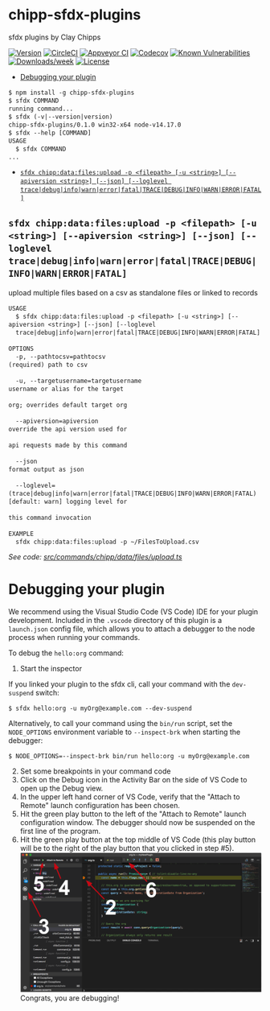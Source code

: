 chipp-sfdx-plugins
==================

sfdx plugins by Clay Chipps

[![Version](https://img.shields.io/npm/v/chipp-sfdx-plugins.svg)](https://npmjs.org/package/chipp-sfdx-plugins)
[![CircleCI](https://circleci.com/gh/ctchipps/chipp-sfdx-plugins/tree/master.svg?style=shield)](https://circleci.com/gh/ctchipps/chipp-sfdx-plugins/tree/master)
[![Appveyor CI](https://ci.appveyor.com/api/projects/status/github/ctchipps/chipp-sfdx-plugins?branch=master&svg=true)](https://ci.appveyor.com/project/heroku/chipp-sfdx-plugins/branch/master)
[![Codecov](https://codecov.io/gh/ctchipps/chipp-sfdx-plugins/branch/master/graph/badge.svg)](https://codecov.io/gh/ctchipps/chipp-sfdx-plugins)
[![Known Vulnerabilities](https://snyk.io/test/github/ctchipps/chipp-sfdx-plugins/badge.svg)](https://snyk.io/test/github/ctchipps/chipp-sfdx-plugins)
[![Downloads/week](https://img.shields.io/npm/dw/chipp-sfdx-plugins.svg)](https://npmjs.org/package/chipp-sfdx-plugins)
[![License](https://img.shields.io/npm/l/chipp-sfdx-plugins.svg)](https://github.com/ctchipps/chipp-sfdx-plugins/blob/master/package.json)

<!-- toc -->
* [Debugging your plugin](#debugging-your-plugin)
<!-- tocstop -->
<!-- install -->
<!-- usage -->
```sh-session
$ npm install -g chipp-sfdx-plugins
$ sfdx COMMAND
running command...
$ sfdx (-v|--version|version)
chipp-sfdx-plugins/0.1.0 win32-x64 node-v14.17.0
$ sfdx --help [COMMAND]
USAGE
  $ sfdx COMMAND
...
```
<!-- usagestop -->
<!-- commands -->
* [`sfdx chipp:data:files:upload -p <filepath> [-u <string>] [--apiversion <string>] [--json] [--loglevel trace|debug|info|warn|error|fatal|TRACE|DEBUG|INFO|WARN|ERROR|FATAL]`](#sfdx-chippdatafilesupload--p-filepath--u-string---apiversion-string---json---loglevel-tracedebuginfowarnerrorfataltracedebuginfowarnerrorfatal)

## `sfdx chipp:data:files:upload -p <filepath> [-u <string>] [--apiversion <string>] [--json] [--loglevel trace|debug|info|warn|error|fatal|TRACE|DEBUG|INFO|WARN|ERROR|FATAL]`

upload multiple files based on a csv as standalone files or linked to records

```
USAGE
  $ sfdx chipp:data:files:upload -p <filepath> [-u <string>] [--apiversion <string>] [--json] [--loglevel 
  trace|debug|info|warn|error|fatal|TRACE|DEBUG|INFO|WARN|ERROR|FATAL]

OPTIONS
  -p, --pathtocsv=pathtocsv                                                         (required) path to csv

  -u, --targetusername=targetusername                                               username or alias for the target
                                                                                    org; overrides default target org

  --apiversion=apiversion                                                           override the api version used for
                                                                                    api requests made by this command

  --json                                                                            format output as json

  --loglevel=(trace|debug|info|warn|error|fatal|TRACE|DEBUG|INFO|WARN|ERROR|FATAL)  [default: warn] logging level for
                                                                                    this command invocation

EXAMPLE
  sfdx chipp:data:files:upload -p ~/FilesToUpload.csv
```

_See code: [src/commands/chipp/data/files/upload.ts](https://github.com/ctchipps/chipp-sfdx-plugins/blob/v0.1.0/src/commands/chipp/data/files/upload.ts)_
<!-- commandsstop -->
<!-- debugging-your-plugin -->
# Debugging your plugin
We recommend using the Visual Studio Code (VS Code) IDE for your plugin development. Included in the `.vscode` directory of this plugin is a `launch.json` config file, which allows you to attach a debugger to the node process when running your commands.

To debug the `hello:org` command: 
1. Start the inspector
  
If you linked your plugin to the sfdx cli, call your command with the `dev-suspend` switch: 
```sh-session
$ sfdx hello:org -u myOrg@example.com --dev-suspend
```
  
Alternatively, to call your command using the `bin/run` script, set the `NODE_OPTIONS` environment variable to `--inspect-brk` when starting the debugger:
```sh-session
$ NODE_OPTIONS=--inspect-brk bin/run hello:org -u myOrg@example.com
```

2. Set some breakpoints in your command code
3. Click on the Debug icon in the Activity Bar on the side of VS Code to open up the Debug view.
4. In the upper left hand corner of VS Code, verify that the "Attach to Remote" launch configuration has been chosen.
5. Hit the green play button to the left of the "Attach to Remote" launch configuration window. The debugger should now be suspended on the first line of the program. 
6. Hit the green play button at the top middle of VS Code (this play button will be to the right of the play button that you clicked in step #5).
<br><img src=".images/vscodeScreenshot.png" width="480" height="278"><br>
Congrats, you are debugging!
